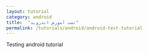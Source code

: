 ```yaml
---
layout: tutorial
category: android
title:  "تست آموزش اندروید"
permalink: /tutorials/android/android-test-tutorial
---
```


Testing android tutorial
